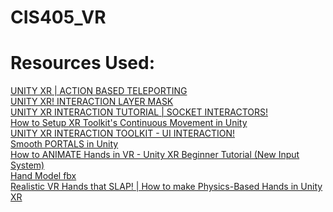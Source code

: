 # CIS405_VR
# Resources Used:
[UNITY XR | ACTION BASED TELEPORTING](https://www.youtube.com/watch?v=wGvh7Suo1h4&list=WL&index=25&t=370s "Youtube Link")<br />
[UNITY XR! INTERACTION LAYER MASK](https://www.youtube.com/watch?v=ZS7CJX4V7qQ "Youtube Link")<br />
[UNITY XR INTERACTION TUTORIAL | SOCKET INTERACTORS!](https://www.youtube.com/watch?v=5_i_b7xFgHs "Youtube Link")<br />
[How to Setup XR Toolkit's Continuous Movement in Unity](https://www.youtube.com/watch?v=4WiMogkep1U "Youtube Link")<br />
[UNITY XR INTERACTION TOOLKIT - UI INTERACTION!](https://www.youtube.com/watch?v=jbGgVDa_2q8&list=WL&index=17&t=58s "Youtube Link")<br />
[Smooth PORTALS in Unity](https://www.youtube.com/watch?v=cuQao3hEKfs&t=446s "Youtube Link")<br />
[How to ANIMATE Hands in VR - Unity XR Beginner Tutorial (New Input System)](https://www.youtube.com/watch?v=DxKWq7z4Xao&list=WL&index=20&t=869s "Youtube Link")<br />
[Hand Model fbx](https://github.com/Novaborn-dev/VR-Hands-with-Unity-XR/blob/main/Assets/Models/Hand.fbx "GitHub Link")<br />
[Realistic VR Hands that SLAP! | How to make Physics-Based Hands in Unity XR](https://www.youtube.com/watch?v=RwGIyRy-Lss&list=WL&index=19 "Youtube Link")<br />
